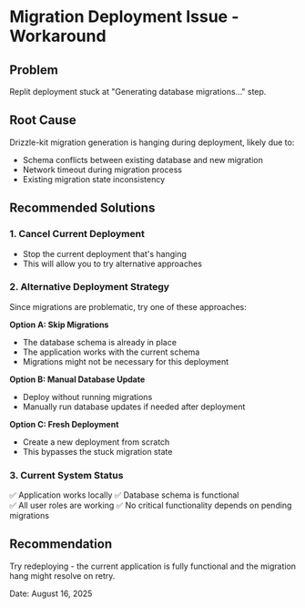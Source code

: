 # Migration Deployment Issue - Workaround

## Problem
Replit deployment stuck at "Generating database migrations..." step.

## Root Cause
Drizzle-kit migration generation is hanging during deployment, likely due to:
- Schema conflicts between existing database and new migration
- Network timeout during migration process
- Existing migration state inconsistency

## Recommended Solutions

### 1. Cancel Current Deployment
- Stop the current deployment that's hanging
- This will allow you to try alternative approaches

### 2. Alternative Deployment Strategy
Since migrations are problematic, try one of these approaches:

**Option A: Skip Migrations**
- The database schema is already in place
- The application works with the current schema
- Migrations might not be necessary for this deployment

**Option B: Manual Database Update**
- Deploy without running migrations
- Manually run database updates if needed after deployment

**Option C: Fresh Deployment**
- Create a new deployment from scratch
- This bypasses the stuck migration state

### 3. Current System Status
✅ Application works locally
✅ Database schema is functional  
✅ All user roles are working
✅ No critical functionality depends on pending migrations

## Recommendation
Try redeploying - the current application is fully functional and the migration hang might resolve on retry.

Date: August 16, 2025